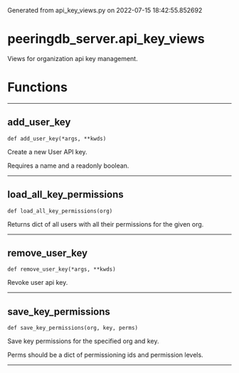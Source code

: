 Generated from api_key_views.py on 2022-07-15 18:42:55.852692

# peeringdb_server.api_key_views

Views for organization api key management.

# Functions
---

## add_user_key
`def add_user_key(*args, **kwds)`

Create a new User API key.

Requires a name and a readonly boolean.

---
## load_all_key_permissions
`def load_all_key_permissions(org)`

Returns dict of all users with all their permissions for
the given org.

---
## remove_user_key
`def remove_user_key(*args, **kwds)`

Revoke user api key.

---
## save_key_permissions
`def save_key_permissions(org, key, perms)`

Save key permissions for the specified org and key.

Perms should be a dict of permissioning ids and permission levels.

---